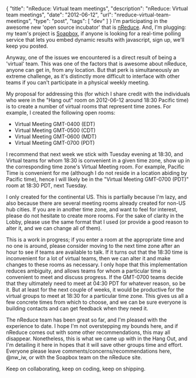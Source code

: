 {
  "title": "nReduce: Virtual team meetings",
  "description": "nReduce: Virtual team meetings",
  "date": "2012-06-12",
  "url": "nreduce-virtual-team-meetings",
  "type": "post",
  "tags": [
    "dev"
  ]
}
I'm participating in the awesome new 'open source incubator' that is [nReduce](http://nreduce.com). And, I'm plugging: my team's project is [Soapbox](http://soapboxpoll.com), if anyone is looking for a real-time polling service that lets you embed dynamic results with javascript, sign up, we'll keep you posted.

Anyway, one of the issues we encountered is a direct result of being a 'virtual' team. This was one of the factors that is awesome about nReduce, anyone can get in, from any location. But that perk is simultaneously an extreme challenge, as it's distinctly more difficult to interface with other teams if you can't participate in a physical weekly meeting.  

My proposal for addressing this (for which I share credit with the individuals who were in the "Hang out" room on 2012-06-12 around 18:30 Pacific time) is to create a number of virtual rooms that represent time zones. For example, I created the following open rooms:

*   Virtual Meeting GMT-0400 (EDT)
*   Virtual Meeting GMT-0500 (CDT)
*   Virtual Meeting GMT-0600 (MDT)
*   Virtual Meeting GMT-0700 (PDT)

I recommend that next week we stick with Tuesday evening at 18:30, and Virtual teams for whom 18:30 is convenient in a given time zone, show up in the corresponding time zone's Virtual Meeting room. For example, Pacific Time is convenient for me (although I do not reside in a location abiding by Pacific time), hence I will likely be in the "Virtual Meeting GMT-0700 (PDT)" room at 18:30 PDT, next Tuesday. 

I only created for the continental US. This is partially because I'm lazy, and also because there are several meeting rooms already created for non-US hub cities. If you are in another time zone, and want to feel for interest, please do not hesitate to create more rooms. For the sake of clarity in the Lobby, please use the same format that I used (or provide a good reason to alter it, and we can change all of them).

This is a work in progress; if you enter a room at the appropriate time and no one is around, please consider moving to the next time zone after an hour to see if teams are available to talk. If it turns out that the 18:30 time is inconvenient for a lot of virtual teams, then we can alter it and make changes to these rooms as necessary. I only hope that this implementation reduces ambiguity, and allows teams for whom a particular time is convenient to meet and discuss progress. If the GMT-0700 teams decide that they ultimately need to meet at 04:30 PDT for whatever reason, so be it. But at least for the next couple of weeks, it would be productive for the virtual groups to meet at 18:30 for a particular time zone. This gives us all a few concrete times from which to choose, and we can be sure everyone is building contacts and can get feedback when they need it.

The nReduce team has been great so far, and I'm pleased with the experience to date. I hope I'm not overstepping my bounds here, and if nReduce comes out with some other recommendations, this may all disappear. Nonetheless, this is what we came up with in the Hang Out, and I'm detailing it here in hopes that it will save other groups time and effort. Everyone please leave comments/concerns/recommendations here, @nw_iw, or with the Soapbox team on the nReduce site. 

Keep on collaborating, keep on coding, keep on shipping.
